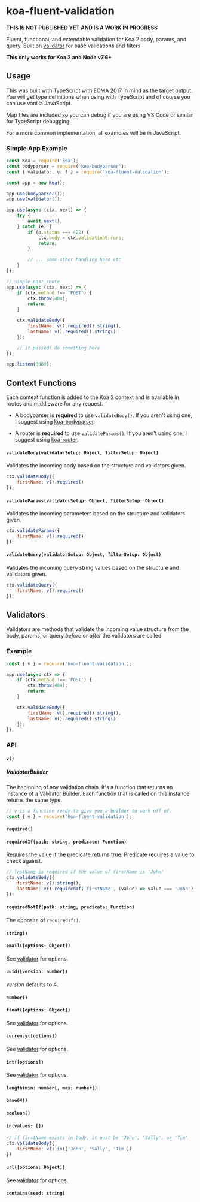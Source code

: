# koa-fluent-validation

**THIS IS NOT PUBLISHED YET AND IS A WORK IN PROGRESS**

Fluent, functional, and extendable validation for Koa 2 body, params, and query. Built on [validator](https://github.com/chriso/validator.js/) for base validations and filters.

**This only works for Koa 2 and Node v7.6+**

## Usage
This was built with TypeScript with ECMA 2017 in mind as the target output. You will get type definitions when using with TypeScript and of course you can use vanilla JavaScript.

Map files are included so you can debug if you are using VS Code or similar for TypeScript debugging.

For a more common implementation, all examples will be in JavaScript.

### Simple App Example
```js
const Koa = require('koa');
const bodyparser = require('koa-bodyparser');
const { validator, v, f } = require('koa-fluent-validation');

const app = new Koa();

app.use(bodyparser());
app.use(validator());

app.use(async (ctx, next) => {
    try {
        await next();
    } catch (e) {
        if (e.status === 422) {
            ctx.body = ctx.validationErrors;
            return;
        }

        // ... some other handling here etc
    }
});

// simple post route
app.use(async (ctx, next) => {
    if (ctx.method !== 'POST') {
        ctx.throw(404);
        return;
    }

    ctx.validateBody({
        firstName: v().required().string(),
        lastName: v().required().string()
    });

    // it passed! do something here
});

app.listen(8080);
```
## Context Functions
Each context function is added to the Koa 2 context and is available in routes and middleware for any request.

* A bodyparser is **required** to use `validateBody()`. If you aren't using one, I suggest using [koa-bodyparser](https://github.com/koajs/bodyparser).

* A router is **required** to use `validateParams()`. If you aren't using one, I suggest using [koa-router](https://github.com/alexmingoia/koa-router).

#### `validateBody(validatorSetup: Object, filterSetup: Object)`
Validates the incoming body based on the structure and validators given.

```js
ctx.validateBody({
    firstName: v().required()
});
```

#### `validateParams(validatorSetup: Object, filterSetup: Object)`
Validates the incoming parameters based on the structure and validators given.

```js
ctx.validateParams({
    firstName: v().required()
});
```

#### `validateQuery(validatorSetup: Object, filterSetup: Object)`
Validates the incoming query string values based on the structure and validators given.

```js
ctx.validateQuery({
    firstName: v().required()
});
```

## Validators
Validators are methods that validate the incoming value structure from the body, params, or query *before* or *after* the validators are called.

### Example
```js
const { v } = require('koa-fluent-validation');

app.use(async ctx => {
    if (ctx.method !== 'POST') {
        ctx.throw(404);
        return;
    }

    ctx.validateBody({
        firstName: v().required().string(),
        lastName: v().required().string()
    });
});
```

### API

#### `v()`
##### ValidatorBuilder

The beginning of any validation chain. It's a function that returns an instance of a Validator Builder. Each function that is called on this instance returns the same type.

```js
// v is a function ready to give you a builder to work off of.
const { v } = require('koa-fluent-validation');
```

#### `required()`

#### `requiredIf(path: string, predicate: Function)`
Requires the value if the predicate returns true. Predicate requires a value to check against.

```js
// lastName is required if the value of firstName is 'John'
ctx.validateBody({
    firstName: v().string(),
    lastName: v().requiredIf('firstName', (value) => value === 'John')
});
```

#### `requiredNotIf(path: string, predicate: Function)`
The opposite of `requiredIf()`.

#### `string()`

#### `email([options: Object])`
See [validator](https://github.com/chriso/validator.js) for options.

#### `uuid([version: number])`
*version* defaults to 4.

#### `number()`

#### `float([options: Object])`
See [validator](https://github.com/chriso/validator.js) for options.

#### `currency([options])`
See [validator](https://github.com/chriso/validator.js) for options.

#### `int([options])`
See [validator](https://github.com/chriso/validator.js) for options.

#### `length(min: number[, max: number])`

#### `base64()`

#### `boolean()`

#### `in(values: [])`
```js
// if firstName exists in body, it must be 'John', 'Sally', or 'Tim'
ctx.validateBody({
    firstName: v().in(['John', 'Sally', 'Tim'])
})
```

#### `url([options: Object])`
See [validator](https://github.com/chriso/validator.js) for options.

#### `contains(seed: string)`

<!-- ## Filters
Filters are methods that manipulate the incoming value structure from the body, params, or query *before* or *after* the validators are called.

### Example

```js
// requires
const { v, f } = require('koa-fluent-validation');

app.use(async ctx => {
    if (ctx.method !== 'POST') {
        ctx.throw(404);
        return;
    }

    ctx.validateBody({
        firstName: v().required().string(),
        lastName: v().required().string()
    }, {
        before: {
            firstName: f().trim(),
            lastName: f().trim()
        },
        after: {
            firstName: f().upper(),
            lastName: f().upper()
        }
    });
});
```

### API -->